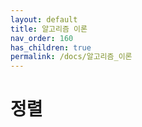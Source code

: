 ```yaml
---
layout: default
title: 알고리즘 이론
nav_order: 160
has_children: true
permalink: /docs/알고리즘_이론
---
```


# 정렬
